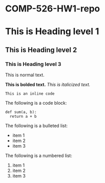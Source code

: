 # COMP-526-HW1-repo

# This is Heading level 1
## This is Heading level 2
### This is Heading level 3

This is normal text.

**This is bolded text.**
*This is italicized text.*

`This is an inline code`

The following is a code block:

```
def sum(a, b):
  return a + b
```

The following is a bulleted list:
  - item 1
  - item 2
  - item 3

The following is a numbered list:
  1. item 1
  2. item 2
  3. item 3
